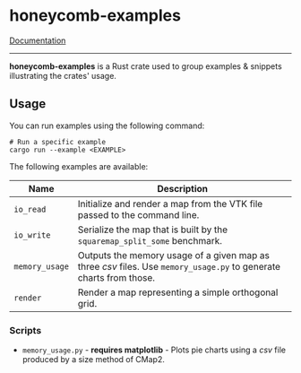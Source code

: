 # honeycomb-examples

[Documentation](../honeycomb_examples/)

--- 

**honeycomb-examples** is a Rust crate used to group examples & snippets illustrating the crates' usage.

## Usage

You can run examples using the following command:

```shell
# Run a specific example
cargo run --example <EXAMPLE>
```

The following examples are available:

| Name           | Description                                                                                                        |
|----------------|--------------------------------------------------------------------------------------------------------------------|
| `io_read`      | Initialize and render a map from the VTK file passed to the command line.                                          |
| `io_write`     | Serialize the map that is built by the `squaremap_split_some` benchmark.                                           |
| `memory_usage` | Outputs the memory usage of a given map as three *csv* files. Use `memory_usage.py` to generate charts from those. |
| `render`       | Render a map representing a simple orthogonal grid.                                                                |

### Scripts

- `memory_usage.py` - **requires matplotlib** - Plots pie charts using a *csv* file produced by
  a size method of CMap2.
